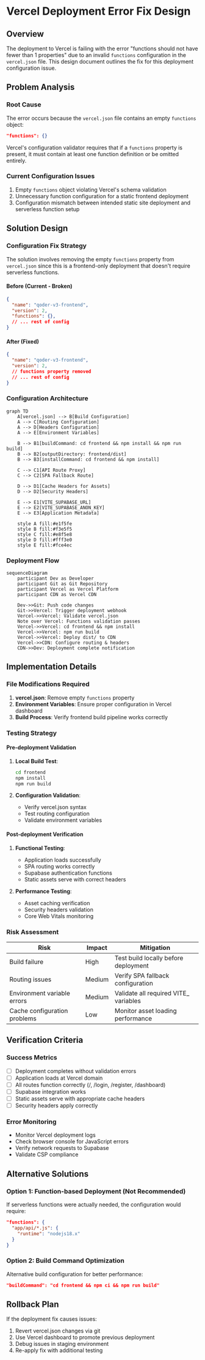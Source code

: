 # Vercel Deployment Error Fix Design

## Overview

The deployment to Vercel is failing with the error "functions should not have fewer than 1 properties" due to an invalid `functions` configuration in the `vercel.json` file. This design document outlines the fix for this deployment configuration issue.

## Problem Analysis

### Root Cause
The error occurs because the `vercel.json` file contains an empty `functions` object:
```json
"functions": {}
```

Vercel's configuration validator requires that if a `functions` property is present, it must contain at least one function definition or be omitted entirely.

### Current Configuration Issues
1. Empty `functions` object violating Vercel's schema validation
2. Unnecessary function configuration for a static frontend deployment
3. Configuration mismatch between intended static site deployment and serverless function setup

## Solution Design

### Configuration Fix Strategy

The solution involves removing the empty `functions` property from `vercel.json` since this is a frontend-only deployment that doesn't require serverless functions.

#### Before (Current - Broken)
```json
{
  "name": "qoder-v3-frontend",
  "version": 2,
  "functions": {},
  // ... rest of config
}
```

#### After (Fixed)
```json
{
  "name": "qoder-v3-frontend",
  "version": 2,
  // functions property removed
  // ... rest of config
}
```

### Configuration Architecture

```mermaid
graph TD
    A[vercel.json] --> B[Build Configuration]
    A --> C[Routing Configuration]
    A --> D[Headers Configuration]
    A --> E[Environment Variables]
    
    B --> B1[buildCommand: cd frontend && npm install && npm run build]
    B --> B2[outputDirectory: frontend/dist]
    B --> B3[installCommand: cd frontend && npm install]
    
    C --> C1[API Route Proxy]
    C --> C2[SPA Fallback Route]
    
    D --> D1[Cache Headers for Assets]
    D --> D2[Security Headers]
    
    E --> E1[VITE_SUPABASE_URL]
    E --> E2[VITE_SUPABASE_ANON_KEY]
    E --> E3[Application Metadata]
    
    style A fill:#e1f5fe
    style B fill:#f3e5f5
    style C fill:#e8f5e8
    style D fill:#fff3e0
    style E fill:#fce4ec
```

### Deployment Flow

```mermaid
sequenceDiagram
    participant Dev as Developer
    participant Git as Git Repository
    participant Vercel as Vercel Platform
    participant CDN as Vercel CDN
    
    Dev->>Git: Push code changes
    Git->>Vercel: Trigger deployment webhook
    Vercel->>Vercel: Validate vercel.json
    Note over Vercel: Functions validation passes
    Vercel->>Vercel: cd frontend && npm install
    Vercel->>Vercel: npm run build
    Vercel->>Vercel: Deploy dist/ to CDN
    Vercel->>CDN: Configure routing & headers
    CDN->>Dev: Deployment complete notification
```

## Implementation Details

### File Modifications Required

1. **vercel.json**: Remove empty `functions` property
2. **Environment Variables**: Ensure proper configuration in Vercel dashboard
3. **Build Process**: Verify frontend build pipeline works correctly

### Testing Strategy

#### Pre-deployment Validation
1. **Local Build Test**:
   ```bash
   cd frontend
   npm install
   npm run build
   ```

2. **Configuration Validation**:
   - Verify vercel.json syntax
   - Test routing configuration
   - Validate environment variables

#### Post-deployment Verification
1. **Functional Testing**:
   - Application loads successfully
   - SPA routing works correctly
   - Supabase authentication functions
   - Static assets serve with correct headers

2. **Performance Testing**:
   - Asset caching verification
   - Security headers validation
   - Core Web Vitals monitoring

### Risk Assessment

| Risk | Impact | Mitigation |
|------|--------|------------|
| Build failure | High | Test build locally before deployment |
| Routing issues | Medium | Verify SPA fallback configuration |
| Environment variable errors | Medium | Validate all required VITE_ variables |
| Cache configuration problems | Low | Monitor asset loading performance |

## Verification Criteria

### Success Metrics
- [ ] Deployment completes without validation errors
- [ ] Application loads at Vercel domain
- [ ] All routes function correctly (/, /login, /register, /dashboard)
- [ ] Supabase integration works
- [ ] Static assets serve with appropriate cache headers
- [ ] Security headers apply correctly

### Error Monitoring
- Monitor Vercel deployment logs
- Check browser console for JavaScript errors
- Verify network requests to Supabase
- Validate CSP compliance

## Alternative Solutions

### Option 1: Function-based Deployment (Not Recommended)
If serverless functions were actually needed, the configuration would require:
```json
"functions": {
  "app/api/*.js": {
    "runtime": "nodejs18.x"
  }
}
```

### Option 2: Build Command Optimization
Alternative build configuration for better performance:
```json
"buildCommand": "cd frontend && npm ci && npm run build"
```

## Rollback Plan

If the deployment fix causes issues:
1. Revert vercel.json changes via git
2. Use Vercel dashboard to promote previous deployment
3. Debug issues in staging environment
4. Re-apply fix with additional testing